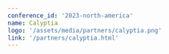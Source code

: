 ```yaml
---
conference_id: '2023-north-america'
name: Calyptia
logo: '/assets/media/partners/calyptia.png'
link: '/partners/calyptia.html'
---
```

